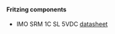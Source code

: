 #### Fritzing components

- IMO SRM 1C SL 5VDC [datasheet](http://www.farnell.com/datasheets/388244.pdf)


